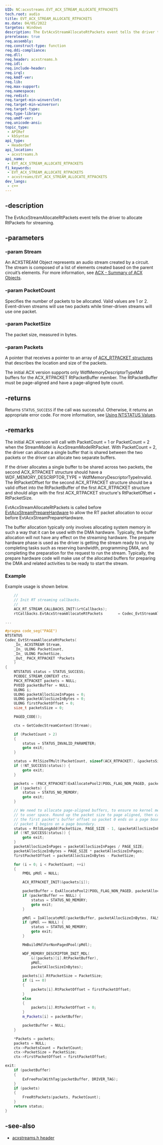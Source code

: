 ```yaml
---
UID: NC:acxstreams.EVT_ACX_STREAM_ALLOCATE_RTPACKETS
tech.root: audio
title: EVT_ACX_STREAM_ALLOCATE_RTPACKETS
ms.date: 04/05/2022
targetos: Windows
description: The EvtAcxStreamAllocateRtPackets event tells the driver to allocate RtPackets for streaming.
prerelease: true
req.assembly: 
req.construct-type: function
req.ddi-compliance: 
req.dll: 
req.header: acxstreams.h
req.idl: 
req.include-header: 
req.irql: 
req.kmdf-ver: 
req.lib: 
req.max-support: 
req.namespace: 
req.redist: 
req.target-min-winverclnt: 
req.target-min-winversvr: 
req.target-type: 
req.type-library: 
req.umdf-ver: 
req.unicode-ansi: 
topic_type:
 - APIRef
 - kbSyntax
api_type:
 - HeaderDef
api_location:
 - acxstreams.h
api_name:
 - EVT_ACX_STREAM_ALLOCATE_RTPACKETS
f1_keywords:
 - EVT_ACX_STREAM_ALLOCATE_RTPACKETS
 - acxstreams/EVT_ACX_STREAM_ALLOCATE_RTPACKETS
dev_langs:
 - c++
---
```


## -description

The EvtAcxStreamAllocateRtPackets event tells the driver to allocate RtPackets for streaming. 

## -parameters

### -param Stream

An ACXSTREAM Object represents an audio stream created by a circuit. The stream is composed of a list of elements created based on the parent circuit’s elements. For more information, see [ACX - Summary of ACX Objects](/windows-hardware/drivers/audio/acx-summary-of-objects).

### -param PacketCount

Specifies the number of packets to be allocated. Valid values are 1 or 2. Event-driven streams will use two packets while timer-driven streams will use one packet.

### -param PacketSize

The packet size, measured in bytes.

### -param Packets

A pointer that receives a pointer to an array of [ACX_RTPACKET structures](ns-acxstreams-acx_rtpacket.md) that describes the location and size of the packets.

The initial ACX version supports only WdfMemoryDescriptorTypeMdl buffers for the ACX_RTPACKET RtPacketBuffer member. The RtPacketBuffer must be page-aligned and have a page-aligned byte count.

## -returns

Returns `STATUS_SUCCESS` if the call was successful. Otherwise, it returns an appropriate error code. For more information, see [Using NTSTATUS Values](/windows-hardware/drivers/kernel/using-ntstatus-values).

## -remarks

The initial ACX version will call with PacketCount = 1 or PacketCount = 2 when the StreamModel is AcxStreamModelRtPacket. With PacketCount = 2, the driver can allocate a single buffer that is shared between the two packets or the driver can allocate two separate buffers.

If the driver allocates a single buffer to be shared across two packets, the second ACX_RTPACKET structure should have a WDF_MEMORY_DESCRIPTOR_TYPE = WdfMemoryDescriptorTypeInvalid. The RtPacketOffset for the second ACX_RTPACKET structure should be a valid offset into the RtPacketBuffer of the first ACX_RTPACKET structure and should align with the first ACX_RTPACKET structure's RtPacketOffset + RtPacketSize.

EvtAcxStreamAllocateRtPackets is called before [EvtAcxStreamPrepareHardware](nc-acxstreams-evt_acx_stream_prepare_hardware.md) to allow the RT packet allocation to occur before EvtAcxStreamPrepareHardware.

The buffer allocation typically only involves allocating system memory in such a way that it can be used with the DMA hardware. Typically, the buffer allocation will not have any effect on the streaming hardware. The prepare hardware phase is used as the driver is getting the stream ready to run, by completing tasks such as reserving bandwidth, programming DMA, and completing the preparation for the request to run the stream. Typically, the prepare hardware code will make use of the allocated buffers for preparing the DMA and related activities to be ready to start the stream.

### Example

Example usage is shown below.

```cpp
    //
    // Init RT streaming callbacks.
    //
    ACX_RT_STREAM_CALLBACKS_INIT(&rtCallbacks);
    rtCallbacks.EvtAcxStreamAllocateRtPackets       = Codec_EvtStreamAllocateRtPackets;

...

#pragma code_seg("PAGE")
NTSTATUS
Codec_EvtStreamAllocateRtPackets(
    _In_ ACXSTREAM Stream,
    _In_ ULONG PacketCount,
    _In_ ULONG PacketSize,
    _Out_ PACX_RTPACKET *Packets
    )
{
    NTSTATUS status = STATUS_SUCCESS;
    PCODEC_STREAM_CONTEXT ctx;
    PACX_RTPACKET packets = NULL;
    PVOID packetBuffer = NULL;
    ULONG i;
    ULONG packetAllocSizeInPages = 0;
    ULONG packetAllocSizeInBytes = 0;
    ULONG firstPacketOffset = 0;
    size_t packetsSize = 0;

    PAGED_CODE();

    ctx = GetCodecStreamContext(Stream);

    if (PacketCount > 2)
    {
        status = STATUS_INVALID_PARAMETER;
        goto exit;
    }

    status = RtlSizeTMult(PacketCount, sizeof(ACX_RTPACKET), &packetsSize);
    if (!NT_SUCCESS(status)) {
        goto exit;
    }

    packets = (PACX_RTPACKET)ExAllocatePool2(POOL_FLAG_NON_PAGED, packetsSize, DRIVER_TAG);
    if (!packets) {
        status = STATUS_NO_MEMORY;
        goto exit;
    }

    // We need to allocate page-aligned buffers, to ensure no kernel memory leaks
    // to user space. Round up the packet size to page aligned, then calculate
    // the first packet's buffer offset so packet 0 ends on a page boundary and
    // packet 1 begins on a page boundary.
    status = RtlULongAdd(PacketSize, PAGE_SIZE - 1, &packetAllocSizeInPages);
    if (!NT_SUCCESS(status)) {
        goto exit;
    }
    packetAllocSizeInPages = packetAllocSizeInPages / PAGE_SIZE;
    packetAllocSizeInBytes = PAGE_SIZE * packetAllocSizeInPages;
    firstPacketOffset = packetAllocSizeInBytes - PacketSize;

    for (i = 0; i < PacketCount; ++i)
    {
        PMDL pMdl = NULL;

        ACX_RTPACKET_INIT(&packets[i]);

        packetBuffer = ExAllocatePool2(POOL_FLAG_NON_PAGED, packetAllocSizeInBytes, DRIVER_TAG);
        if (packetBuffer == NULL) {
            status = STATUS_NO_MEMORY;
            goto exit;
        }

        pMdl = IoAllocateMdl(packetBuffer, packetAllocSizeInBytes, FALSE, TRUE, NULL);
        if (pMdl == NULL) {
            status = STATUS_NO_MEMORY;
            goto exit;
        }

        MmBuildMdlForNonPagedPool(pMdl);

        WDF_MEMORY_DESCRIPTOR_INIT_MDL(
            &((packets)[i].RtPacketBuffer),
            pMdl,
            packetAllocSizeInBytes);

        packets[i].RtPacketSize = PacketSize;
        if (i == 0)
        {
            packets[i].RtPacketOffset = firstPacketOffset;
        }
        else
        {
            packets[i].RtPacketOffset = 0;
        }
        m_Packets[i] = packetBuffer;

        packetBuffer = NULL;
    }

    *Packets = packets;
    packets = NULL;
    ctx->PacketsCount = PacketCount;
    ctx->PacketSize = PacketSize;
    ctx->FirstPacketOffset = firstPacketOffset;

exit:
    if (packetBuffer)
    {
        ExFreePoolWithTag(packetBuffer, DRIVER_TAG);
    }
    if (packets)
    {
        FreeRtPackets(packets, PacketCount);
    }
    return status;
}
```


## -see-also

- [acxstreams.h header](index.md)
